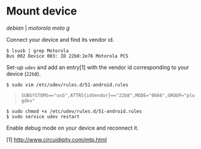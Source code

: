 # Mount device

*debian* | *motorola moto g*

Connect your device and find its vendor id.

    $ lsusb | grep Motorola
    Bus 002 Device 003: ID 22b8:2e76 Motorola PCS

Set-up `udev` and add an entry\[1\] with the vendor id corresponding to your device (`22b8`).

    $ sudo vim /etc/udev/rules.d/51-android.rules

> `SUBSYSTEMS=="usb",ATTRS{idVendor}=="22b8",MODE="0666",GROUP="plugdev"`

    $ sudo chmod +x /etc/udev/rules.d/51-android.rules
    $ sudo service udev restart

Enable debug mode on your device and reconnect it.

\[1\] <http://www.circuidipity.com/mtp.html>
